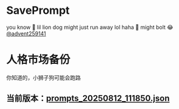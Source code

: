 # SavePrompt
you know 🫠 lil lion dog might just run away lol
haha 🐶 might bolt 😂 [@advent259141](https://github.com/advent259141)

# 人格市场备份
你知道的，小狮子狗可能会跑路

## 当前版本：[prompts_20250812_111850.json](https://github.com/Larch-C/SavePrompt/blob/main/prompts_20250812_111850.json)

